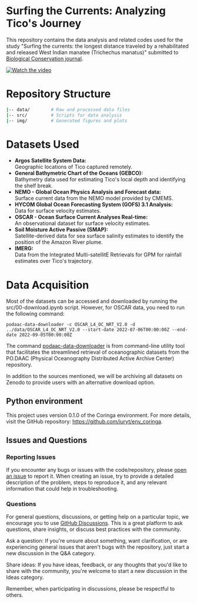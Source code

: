 # Surfing the Currents: Analyzing Tico's Journey

This repository contains the data analysis and related codes used for the study "Surfing the currents: the longest distance traveled by a rehabilitated and released West Indian manatee (Trichechus manatus)" submitted to [Biological Conservation journal](https://www.sciencedirect.com/journal/biological-conservation).

[![Watch the video](https://img.youtube.com/vi/SaIj6LsaQ_o/maxresdefault.jpg)](https://youtu.be/SaIj6LsaQ_o)


# Repository Structure

```bash
|-- data/        # Raw and processed data files
|-- src/         # Scripts for data analysis
|-- img/         # Generated figures and plots
```
# Datasets Used
- **Argos Satellite System Data:** <br> Geographic locations of Tico captured remotely.
- **General Bathymetric Chart of the Oceans (GEBCO):** <br> Bathymetry data used for estimating Tico's local depth and identifying the shelf break.
- **NEMO - Global Ocean Physics Analysis and Forecast data:** <br> Surface current data from the NEMO model provided by CMEMS.
- **HYCOM Global Ocean Forecasting System (GOFS) 3.1 Analysis:** <br> Data for surface velocity estimates.
- **OSCAR - Ocean Surface Current Analyses Real-time:** <br> An observational dataset for surface velocity estimates.
- **Soil Moisture Active Passive (SMAP):** <br> Satellite-derived data for sea surface salinity estimates to identify the position of the Amazon River plume.
- **IMERG:** <br> Data from the Integrated Multi-satellitE Retrievals for GPM for rainfall estimates over Tico's trajectory.

# Data Acquisition

Most of the datasets can be accessed and downloaded by running the src/00-download.ipynb script. However, for OSCAR data, you need to run the following command:

```
podaac-data-downloader -c OSCAR_L4_OC_NRT_V2.0 -d ../data/OSCAR_L4_OC_NRT_V2.0 --start-date 2022-07-06T00:00:00Z --end-date 2022-09-05T00:00:00Z
```

The command [podaac-data-downloader](https://github.com/podaac/data-subscriber/blob/main/Downloader.md) is from command-line utility tool that facilitates the streamlined retrieval of oceanographic datasets from the PO.DAAC (Physical Oceanography Distributed Active Archive Center) repository.

In addition to the sources mentioned, we will be archiving all datasets on Zenodo to provide users with an alternative download option.

## Python environment

This project uses version 0.1.0 of the Coringa environment. For more details, visit the GitHub repository: https://github.com/iuryt/env_coringa.

## Issues and Questions

### Reporting Issues
If you encounter any bugs or issues with the code/repository, please [open an issue](https://github.com/iuryt/tico_peixeboi/issues) to report it. When creating an issue, try to provide a detailed description of the problem, steps to reproduce it, and any relevant information that could help in troubleshooting.

### Questions
For general questions, discussions, or getting help on a particular topic, we encourage you to use [GitHub Discussions](https://github.com/iuryt/tico_peixeboi/discussions). This is a great platform to ask questions, share insights, or discuss best practices with the community.

Ask a question: If you're unsure about something, want clarification, or are experiencing general issues that aren't bugs with the repository, just start a new discussion in the Q&A category.

Share ideas: If you have ideas, feedback, or any thoughts that you'd like to share with the community, you're welcome to start a new discussion in the Ideas category.

Remember, when participating in discussions, please be respectful to others.
